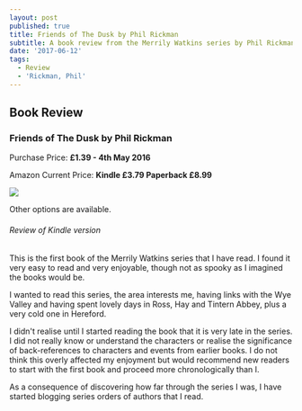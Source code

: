 ```yaml
---
layout: post
published: true
title: Friends of The Dusk by Phil Rickman
subtitle: A book review from the Merrily Watkins series by Phil Rickman
date: '2017-06-12'
tags:
  - Review
  - 'Rickman, Phil'
---
```

## Book Review

### Friends of The Dusk by Phil Rickman

Purchase Price: **£1.39 - 4th May 2016**

Amazon Current Price: **Kindle £3.79 Paperback £8.99**

<a href="https://www.amazon.co.uk/dp/B010KMZSUY/ref=as_li_ss_il?ie=UTF8&linkCode=li2&tag=jodenopublis-21&linkId=59c2933cee5fa5c64d6c57aeb8ff36d0" target="_blank"><img border="0" src="//ws-eu.amazon-adsystem.com/widgets/q?_encoding=UTF8&ASIN=B010KMZSUY&Format=_SL160_&ID=AsinImage&MarketPlace=GB&ServiceVersion=20070822&WS=1&tag=jodenopublis-21" ></a><img src="https://ir-uk.amazon-adsystem.com/e/ir?t=jodenopublis-21&l=li2&o=2&a=B010KMZSUY" width="1" height="1" border="0" alt="" style="border:none !important; margin:0px !important;" />

Other options are available.

###### Review of Kindle version

This is the first book of the Merrily Watkins series that I have read.  I found it very easy to read and very enjoyable, though not as spooky as I imagined the books would be.

I wanted to read this series, the area interests me, having links with the Wye Valley and having spent lovely days in Ross, Hay and Tintern Abbey, plus a very cold one in Hereford.

I didn't realise until I started reading the book that it is very late in the series.  I did not really know or understand the characters or realise the significance of back-references to characters and events from earlier books.  I do not think this overly affected my enjoyment but would recommend new readers to start with the first book and proceed more chronologically than I.

As a consequence of discovering how far through the series I was, I have started blogging series orders of authors that I read.


